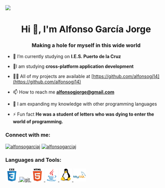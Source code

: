 <img src= "https://user-images.githubusercontent.com/91060831/149914981-ebc9e1a6-8d3c-4edd-9c5a-e76f1437283e.jpg" width="300"/><h1 align="center">Hi 👋, I'm Alfonso García Jorge</h1>
<h3 align="center">Making a hole for myself in this wide world</h3>

- 🔭 I’m currently studying on **I.E.S. Puerto de la Cruz**

- 📄I am studying **cross-platform application development**

- 👨‍💻 All of my projects are available at [https://github.com/alfonsogj14](https://github.com/alfonsogj14)

- 📫 How to reach me **alfonsogjorge@gmail.com**

- 📄 I am expanding my knowledge with other programming languages

- ⚡ Fun fact **He was a student of letters who was dying to enter the world of programming.**

<h3 align="left">Connect with me:</h3>
<p align="left">
<a href="https://twitter.com/alfonsogarciaj" target="blank"><img align="center" src="https://raw.githubusercontent.com/rahuldkjain/github-profile-readme-generator/master/src/images/icons/Social/twitter.svg" alt="alfonsogarciaj" height="30" width="40" /></a>
<a href="https://instagram.com/alfonsogarciaj" target="blank"><img align="center" src="https://raw.githubusercontent.com/rahuldkjain/github-profile-readme-generator/master/src/images/icons/Social/instagram.svg" alt="alfonsogarciaj" height="30" width="40" /></a>
</p>

<h3 align="left">Languages and Tools:</h3>
<p align="left"> <a href="https://www.w3schools.com/css/" target="_blank" rel="noreferrer"> <img src="https://raw.githubusercontent.com/devicons/devicon/master/icons/css3/css3-original-wordmark.svg" alt="css3" width="40" height="40"/> </a> <a href="https://git-scm.com/" target="_blank" rel="noreferrer"> <img src="https://www.vectorlogo.zone/logos/git-scm/git-scm-icon.svg" alt="git" width="40" height="40"/> </a> <a href="https://www.w3.org/html/" target="_blank" rel="noreferrer"> <img src="https://raw.githubusercontent.com/devicons/devicon/master/icons/html5/html5-original-wordmark.svg" alt="html5" width="40" height="40"/> </a> <a href="https://www.java.com" target="_blank" rel="noreferrer"> <img src="https://raw.githubusercontent.com/devicons/devicon/master/icons/java/java-original.svg" alt="java" width="40" height="40"/> </a> <a href="https://www.linux.org/" target="_blank" rel="noreferrer"> <img src="https://raw.githubusercontent.com/devicons/devicon/master/icons/linux/linux-original.svg" alt="linux" width="40" height="40"/> </a> <a href="https://www.mysql.com/" target="_blank" rel="noreferrer"> <img src="https://raw.githubusercontent.com/devicons/devicon/master/icons/mysql/mysql-original-wordmark.svg" alt="mysql" width="40" height="40"/> </a> </p>
